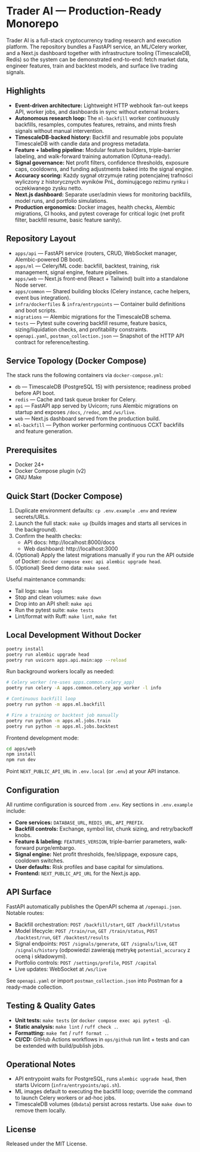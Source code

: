 # Trader AI — Production-Ready Monorepo

Trader AI is a full-stack cryptocurrency trading research and execution platform. The repository bundles a FastAPI service, an ML/Celery worker, and a Next.js dashboard together with infrastructure tooling (TimescaleDB, Redis) so the system can be demonstrated end-to-end: fetch market data, engineer features, train and backtest models, and surface live trading signals.

## Highlights
- **Event-driven architecture:** Lightweight HTTP webhook fan-out keeps API, worker jobs, and dashboards in sync without external brokers.
- **Autonomous research loop:** The `ml-backfill` worker continuously backfills, resamples, computes features, retrains, and mints fresh signals without manual intervention.
- **TimescaleDB-backed history:** Backfill and resumable jobs populate TimescaleDB with candle data and progress metadata.
- **Feature + labeling pipeline:** Modular feature builders, triple-barrier labeling, and walk-forward training automation (Optuna-ready).
- **Signal governance:** Net profit filters, confidence thresholds, exposure caps, cooldowns, and funding adjustments baked into the signal engine.
- **Accuracy scoring:** Każdy sygnał otrzymuje rating potencjalnej trafności wyliczony z historycznych wyników PnL, dominującego reżimu rynku i oczekiwanego zysku netto.
- **Next.js dashboard:** Separate user/admin views for monitoring backfills, model runs, and portfolio simulations.
- **Production ergonomics:** Docker images, health checks, Alembic migrations, CI hooks, and pytest coverage for critical logic (net profit filter, backfill resume, basic feature sanity).

## Repository Layout
- `apps/api` — FastAPI service (routers, CRUD, WebSocket manager, Alembic-powered DB boot).
- `apps/ml` — Celery/ML code: backfill, backtest, training, risk management, signal engine, feature pipelines.
- `apps/web` — Next.js front-end (React + Tailwind) built into a standalone Node server.
- `apps/common` — Shared building blocks (Celery instance, cache helpers, event bus integration).
- `infra/dockerfiles` & `infra/entrypoints` — Container build definitions and boot scripts.
- `migrations` — Alembic migrations for the TimescaleDB schema.
- `tests` — Pytest suite covering backfill resume, feature basics, sizing/liquidation checks, and profitability constraints.
- `openapi.yaml`, `postman_collection.json` — Snapshot of the HTTP API contract for reference/testing.

## Service Topology (Docker Compose)
The stack runs the following containers via `docker-compose.yml`:
- `db` — TimescaleDB (PostgreSQL 15) with persistence; readiness probed before API boot.
- `redis` — Cache and task queue broker for Celery.
- `api` — FastAPI app served by Uvicorn; runs Alembic migrations on startup and exposes `/docs`, `/redoc`, and `/ws/live`.
- `web` — Next.js dashboard served from the production build.
- `ml-backfill` — Python worker performing continuous CCXT backfills and feature generation.

## Prerequisites
- Docker 24+
- Docker Compose plugin (v2)
- GNU Make

## Quick Start (Docker Compose)
1. Duplicate environment defaults: `cp .env.example .env` and review secrets/URLs.
2. Launch the full stack: `make up` (builds images and starts all services in the background).
3. Confirm the health checks:
   - API docs: http://localhost:8000/docs
   - Web dashboard: http://localhost:3000
4. (Optional) Apply the latest migrations manually if you run the API outside of Docker: `docker compose exec api alembic upgrade head`.
5. (Optional) Seed demo data: `make seed`.

Useful maintenance commands:
- Tail logs: `make logs`
- Stop and clean volumes: `make down`
- Drop into an API shell: `make api`
- Run the pytest suite: `make tests`
- Lint/format with Ruff: `make lint`, `make fmt`

## Local Development Without Docker
```bash
poetry install
poetry run alembic upgrade head
poetry run uvicorn apps.api.main:app --reload
```

Run background workers locally as needed:
```bash
# Celery worker (re-uses apps.common.celery_app)
poetry run celery -A apps.common.celery_app worker -l info

# Continuous backfill loop
poetry run python -m apps.ml.backfill

# Fire a training or backtest job manually
poetry run python -m apps.ml.jobs.train
poetry run python -m apps.ml.jobs.backtest
```

Frontend development mode:
```bash
cd apps/web
npm install
npm run dev
```
Point `NEXT_PUBLIC_API_URL` in `.env.local` (or `.env`) at your API instance.

## Configuration
All runtime configuration is sourced from `.env`. Key sections in `.env.example` include:
- **Core services:** `DATABASE_URL`, `REDIS_URL`, `API_PREFIX`.
- **Backfill controls:** Exchange, symbol list, chunk sizing, and retry/backoff knobs.
- **Feature & labeling:** `FEATURES_VERSION`, triple-barrier parameters, walk-forward purge/embargo.
- **Signal engine:** Net profit thresholds, fee/slippage, exposure caps, cooldown switches.
- **User defaults:** Risk profiles and base capital for simulations.
- **Frontend:** `NEXT_PUBLIC_API_URL` for the Next.js app.

## API Surface
FastAPI automatically publishes the OpenAPI schema at `/openapi.json`. Notable routes:
- Backfill orchestration: `POST /backfill/start`, `GET /backfill/status`
- Model lifecycle: `POST /train/run`, `GET /train/status`, `POST /backtest/run`, `GET /backtest/results`
- Signal endpoints: `POST /signals/generate`, `GET /signals/live`, `GET /signals/history` (odpowiedzi zawierają metrykę `potential_accuracy` z oceną i składowymi).
- Portfolio controls: `POST /settings/profile`, `POST /capital`
- Live updates: WebSocket at `/ws/live`

See `openapi.yaml` or import `postman_collection.json` into Postman for a ready-made collection.

## Testing & Quality Gates
- **Unit tests:** `make tests` (or `docker compose exec api pytest -q`).
- **Static analysis:** `make lint` / `ruff check .`.
- **Formatting:** `make fmt` / `ruff format .`.
- **CI/CD:** GitHub Actions workflows in `ops/github` run lint + tests and can be extended with build/publish jobs.

## Operational Notes
- API entrypoint waits for PostgreSQL, runs `alembic upgrade head`, then starts Uvicorn (`infra/entrypoints/api.sh`).
- ML images default to executing the backfill loop; override the command to launch Celery workers or ad-hoc jobs.
- TimescaleDB volumes (`dbdata`) persist across restarts. Use `make down` to remove them locally.

## License
Released under the MIT License.
